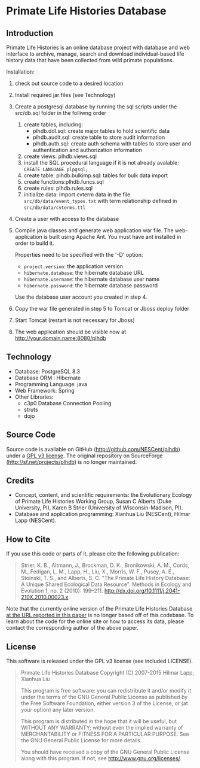 Primate Life Histories Database
===============================

Introduction
------------

Primate Life Histories is an online database project with database and
web interface to archive, manage, search and download individual-based
life history data that have been collected from wild primate populations.

Installation:

1. check out source code to a desired location
2. Install required jar files (see Technology)
3. Create a postgresql database by running the sql scripts under the
   src/db.sql folder in the folliwng order
    1. create tables, including:
        * plhdb.ddl.sql: create major tables to hold scientific data
        * plhdb.audit.sql: create table to store audit information 
        * plhdb.auth.sql: create auth schema with tables to store user
          and authentication and authorization information
    2. create views: plhdb.views.sql
    3. install the SQL procedural language if it is not already
       avalable: `CREATE LANGUAGE plpgsql;`
    4. create table: plhdb.bulkimp.sql: tables for bulk data import
    5. create functions:plhdb.funcs.sql
    6. create rules: plhdb.rules.sql
    7. initialize data: import cvterm data in the file
       `src/db/data/event_types.txt` with term relationship defined in
       `src/db/data/cvterms.ttl`
4. Create a user with access to the database
5. Compile java classes and generate web application war file.  The
   web-application is built using Apache Ant. You must have ant
   installed in order to build it.

   Properties need to be specified with the '-D' option:
	* `project.version`: the application version
	* `hibernate.database`: the hibernate database URL 
	* `hibernate.username`: the hibernate database user name
	* `hibernate.password`: the hibernate database password 

	Use the database user account you created in step 4.
6. Copy the war file generated in step 5 to Tomcat or Jboss deploy folder
7. Start Tomcat (restart is not necessary for Jboss)
8. The web application should be visible now at
   http://your.domain.name:8080/plhdb

Technology
----------

* Database: PostgreSQL 8.3
* Database ORM : Hibernate
* Programming Language: java
* Web Framework: Spring
* Other Libraries:
    + c3p0 Database Connection Pooling
    + struts
    + dojo

Source Code
-----------

Source code is available on GitHub (http://github.com/NESCent/plhdb)
under a [GPL v3 license]. The original repository on SourceForge
(http://sf.net/projects/plhdb) is no longer maintained.

Credits
-------

* Concept, content, and scientific requirements: the Evolutionary
  Ecology of Primate Life Histories Working Group, Susan C Alberts
  (Duke University, PI), Karen B Strier (University of Wisconsin-Madison, PI).
* Database and application programming: Xianhua Liu (NESCent), Hilmar
  Lapp (NESCent).

How to Cite
-----------

If you use this code or parts of it, please cite the following publication:

> Strier, K. B., Altmann, J., Brockman, D. K., Bronikowski, A. M., Cords, M., Fedigan, L. M., Lapp, H., Liu, X., Morris, W. F., Pusey, A. E., Stoinski, T. S., and Alberts, S. C. "The Primate Life History Database: A Unique Shared Ecological Data Resource". Methods in Ecology and Evolution 1, no. 2 (2010): 199–211.
> http://dx.doi.org/10.1111/j.2041-210X.2010.00023.x

Note that the currently online version of the Primate Life Histories Database [at the URL reported in this paper](http://plhdb.org) is no longer based off of this codebase. To learn about the code for the online site or how to access its data, please contact the corresponding author of the above paper.

License
-------

This software is released under the GPL v3 license (see included LICENSE).

>  Primate Life Histories Database
>  Copyright (C) 2007-2015 Hilmar Lapp, Xianhua Liu 
>
>  This program is free software: you can redistribute it and/or modify
>  it under the terms of the GNU General Public License as published by
>  the Free Software Foundation, either version 3 of the License, or
>  (at your option) any later version.
>
>  This program is distributed in the hope that it will be useful,
>  but WITHOUT ANY WARRANTY; without even the implied warranty of
>  MERCHANTABILITY or FITNESS FOR A PARTICULAR PURPOSE.  See the
>  GNU General Public License for more details.
>
>  You should have received a copy of the GNU General Public License
>  along with this program.  If not, see <http://www.gnu.org/licenses/>.

[GPL v3 license]: http://www.gnu.org/copyleft/gpl.html
